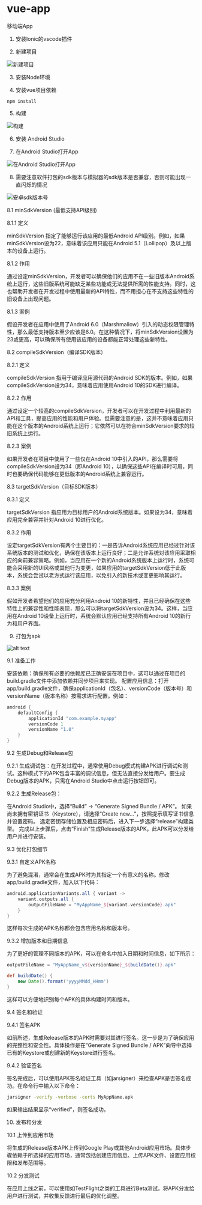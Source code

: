 # vue-app
移动端App

1. 安装Ionic的vscode插件

2. 新建项目

![新建项目](./readme/new.png)

3. 安装Node环境

4. 安装vue项目依赖

`npm install`

5. 构建

![构建](./readme/build.png)

6. 安装 Android Studio

7. 在Android Studio打开App

![在Android Studio打开App](./readme/Open-By-Android-Studio.png)

8. 需要注意软件打包的sdk版本与模拟器的sdk版本是否兼容，否则可能出现一直闪烁的情况

![安卓sdk版本号](./readme/android-sdk-version.png)

8.1 minSdkVersion (最低支持API级别)

8.1.1 定义

minSdkVersion 指定了能够运行该应用的最低Android API级别。例如，如果minSdkVersion设为22，意味着该应用只能在Android 5.1（Lollipop）及以上版本的设备上运行。

8.1.2 作用

通过设定minSdkVersion，开发者可以确保他们的应用不在一些旧版本Android系统上运行，这些旧版系统可能缺乏某些功能或无法提供所需的性能支持。同时，这也帮助开发者在开发过程中使用最新的API特性，而不用担心在不支持这些特性的旧设备上出现问题。

8.1.3 案例

假设开发者在应用中使用了Android 6.0（Marshmallow）引入的动态权限管理特性，那么最低支持版本至少应该是6.0。在这种情况下，将minSdkVersion设置为23或更高，可以确保所有使用该应用的设备都能正常处理这些新特性。

8.2 compileSdkVersion（编译SDK版本）

8.2.1 定义

compileSdkVersion 指用于编译应用源代码的Android SDK的版本。例如，如果compileSdkVersion设为34，意味着应用使用Android 10的SDK进行编译。

8.2.2 作用

通过设定一个较高的compileSdkVersion，开发者可以在开发过程中利用最新的API和工具，提高应用的性能和用户体验。但需要注意的是，这并不意味着应用只能在这个版本的Android系统上运行；它依然可以在符合minSdkVersion要求的较旧系统上运行。

8.2.3 案例

如果开发者在项目中使用了一些仅在Android 10中引入的API，那么需要将compileSdkVersion设为34（即Android 10），以确保这些API在编译时可用，同时也要确保代码能够在更低版本的Android系统上兼容运行。

8.3 targetSdkVersion（目标SDK版本）

8.3.1 定义

targetSdkVersion 指应用为目标用户的Android系统版本。如果设为34，意味着应用完全兼容并针对Android 10进行优化。

8.3.2 作用

设定targetSdkVersion有两个主要目的：一是告诉Android系统应用已经过针对该系统版本的测试和优化，确保在该版本上运行良好；二是允许系统对该应用采取相应的向前兼容策略。例如，当应用在一个新的Android系统版本上运行时，系统可能会采用新的UI风格或其他行为变更，如果应用的targetSdkVersion低于此版本，系统会尝试以老方式运行该应用，以免引入的新技术或变更影响其运行。

8.3.3 案例

假如开发者希望他们的应用充分利用Android 10的新特性，并且已经确保在这些特性上的兼容性和性能表现，那么可以将targetSdkVersion设为34。这样，当应用在Android 10设备上运行时，系统会默认应用已经支持所有Android 10的新行为和用户界面。

9. 打包为apk

![alt text](image.png)

9.1 准备工作

安装依赖：确保所有必要的依赖库已正确安装在项目中，这可以通过在项目的build.gradle文件中添加依赖并同步项目来实现。
配置应用信息：打开app/build.gradle文件，确保applicationId（包名）、versionCode（版本号）和versionName（版本名称）按需求进行配置。例如：

```groovy
android {
    defaultConfig {
        applicationId "com.example.myapp"
        versionCode 1
        versionName "1.0"
    }
}
```

9.2 生成Debug和Release包

9.2.1 生成调试包：在开发过程中，通常使用Debug模式构建APK进行调试和测试。这种模式下的APK包含丰富的调试信息，但无法直接分发给用户。要生成Debug版本的APK，只需在Android Studio中点击运行按钮即可。

9.2.2 生成Release包：

在Android Studio中，选择“Build” -> “Generate Signed Bundle / APK”。
如果尚未拥有密钥证书（Keystore），请选择“Create new...”，按照提示填写证书信息并设置密码。
选定密钥存储位置及相应密码后，进入下一步选择“release”构建类型。
完成以上步骤后，点击“Finish”生成Release版本的APK，此APK可以分发给用户并进行安装。

9.3 优化打包细节

9.3.1 自定义APK名称

为了避免混淆，通常会在生成APK时为其指定一个有意义的名称。修改app/build.gradle文件，加入以下代码：

```groovy
android.applicationVariants.all { variant ->
    variant.outputs.all {
        outputFileName = "MyAppName_${variant.versionCode}.apk"
    }
}
```

这样每次生成的APK名称都会包含应用名称和版本号。

9.3.2 增加版本和日期信息

为了更好的管理不同版本的APK，可以在命名中加入日期和时间信息，如下所示：

```groovy
outputFileName = "MyAppName_v${versionName}_${buildDate()}.apk"

def buildDate() {
    new Date().format('yyyyMMdd_HHmm')
}
```

这样可以方便地识别每个APK的具体构建时间和版本。

9.4 签名和验证

9.4.1 签名APK

如前所述，生成Release版本的APK时需要对其进行签名。这一步是为了确保应用的完整性和安全性。具体操作是在“Generate Signed Bundle / APK”向导中选择已有的Keystore或创建新的Keystore进行签名。

9.4.2 验证签名

签名完成后，可以使用APK签名验证工具（如jarsigner）来检查APK是否签名成功。在命令行中输入以下命令：

```bash
jarsigner -verify -verbose -certs MyAppName.apk
```

如果输出结果显示“verified”，则签名成功。

10. 发布和分发

10.1 上传到应用市场

将生成的Release版本APK上传到Google Play或其他Android应用市场。具体步骤依赖于所选择的应用市场，通常包括创建应用信息、上传APK文件、设置应用权限和发布范围等。

10.2 分发测试

在应用上线之前，可以使用如TestFlight之类的工具进行Beta测试。将APK分发给用户进行测试，并收集反馈进行最后的优化调整。
